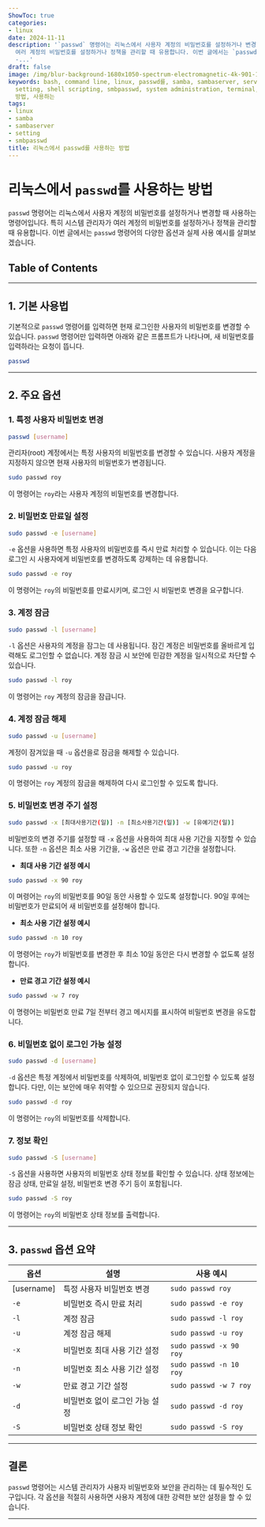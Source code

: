 ```yaml
---
ShowToc: true
categories:
- linux
date: 2024-11-11
description: '`passwd` 명령어는 리눅스에서 사용자 계정의 비밀번호를 설정하거나 변경할 때 사용하는 명령어입니다. 특히 시스템 관리자가
  여러 계정의 비밀번호를 설정하거나 정책을 관리할 때 유용합니다. 이번 글에서는 `passwd` 명령어의 다양한 옵션과 실제 사용 예시를 살펴보겠습니다.
  -...'
draft: false
image: /img/blur-background-1680x1050-spectrum-electromagnetic-4k-901-1.jpg
keywords: bash, command line, linux, passwd를, samba, sambaserver, server management,
  setting, shell scripting, smbpasswd, system administration, terminal, unix, 리눅스에서,
  방법, 사용하는
tags:
- linux
- samba
- sambaserver
- setting
- smbpasswd
title: 리눅스에서 passwd를 사용하는 방법
---
```


# 리눅스에서 `passwd`를 사용하는 방법
`passwd` 명령어는 리눅스에서 사용자 계정의 비밀번호를 설정하거나 변경할 때 사용하는 명령어입니다. 특히 시스템 관리자가 여러 계정의 비밀번호를 설정하거나 정책을 관리할 때 유용합니다. 이번 글에서는 `passwd` 명령어의 다양한 옵션과 실제 사용 예시를 살펴보겠습니다.

## Table of Contents
---
## 1. 기본 사용법
기본적으로 `passwd` 명령어를 입력하면 현재 로그인한 사용자의 비밀번호를 변경할 수 있습니다. `passwd` 명령어만 입력하면 아래와 같은 프롬프트가 나타나며, 새 비밀번호를 입력하라는 요청이 뜹니다.
```bash
passwd
```

---

## 2. 주요 옵션
### 1. 특정 사용자 비밀번호 변경
```bash
passwd [username]
```
관리자(root) 계정에서는 특정 사용자의 비밀번호를 변경할 수 있습니다. 사용자 계정을 지정하지 않으면 현재 사용자의 비밀번호가 변경됩니다.
```bash
sudo passwd roy
```
이 명령어는 `roy`라는 사용자 계정의 비밀번호를 변경합니다.
### 2. 비밀번호 만료일 설정
```bash
sudo passwd -e [username]
```
`-e` 옵션을 사용하면 특정 사용자의 비밀번호를 즉시 만료 처리할 수 있습니다. 이는 다음 로그인 시 사용자에게 비밀번호를 변경하도록 강제하는 데 유용합니다.
```bash
sudo passwd -e roy
```
이 명령어는 `roy`의 비밀번호를 만료시키며, 로그인 시 비밀번호 변경을 요구합니다.
### 3. 계정 잠금
```bash
sudo passwd -l [username]
```
`-l` 옵션은 사용자의 계정을 잠그는 데 사용됩니다. 잠긴 계정은 비밀번호를 올바르게 입력해도 로그인할 수 없습니다. 계정 잠금 시 보안에 민감한 계정을 일시적으로 차단할 수 있습니다.
```bash
sudo passwd -l roy
```
이 명령어는 `roy` 계정의 잠금을 잠급니다.
### 4. 계정 잠금 해제
```bash
sudo passwd -u [username]
```
계정이 잠겨있을 때 `-u` 옵션을로 잠금을 해제할 수 있습니다.
```bash
sudo passwd -u roy
```
이 명령어는 `roy` 계정의 잠금을 해제하여 다시 로그인할 수 있도록 합니다.
### 5. 비밀번호 변경 주기 설정
```bash
sudo passwd -x [최대사용기간(일)] -n [최소사용기간(일)] -w [유예기간(일)]
```
비밀번호의 변경 주기를 설정할 때 `-x` 옵션을 사용하여 최대 사용 기간을 지정할 수 있습니다. 또한 `-n` 옵션은 최소 사용 기간을, `-w` 옵션은 만료 경고 기간을 설정합니다.
- **최대 사용 기간 설정 예시**
```bash
sudo passwd -x 90 roy
```
이 며령어는 `roy`의 비밀번호를 90일 동안 사용할 수 있도록 설정합니다. 90일 후에는 비밀번호가 만료되어 새 비밀번호를 설정해야 합니다.
- **최소 사용 기간 설정 예시**
```bash
sudo passwd -n 10 roy
```
이 명령어는 `roy`가 비밀번호를 변경한 후 최소 10일 동안은 다시 변경할 수 없도록 설정합니다.
- **만료 경고 기간 설정 예시**
```bash
sudo passwd -w 7 roy
```
이 명령어는 비밀번호 만료 7일 전부터 경고 메시지를 표시하여 비밀번호 변경을 유도합니다.
### 6. 비밀번호 없이 로그인 가능 설정
```bash
sudo passwd -d [username]
```
`-d` 옵션은 특정 계정에서 비밀번호를 삭제하여, 비밀번호 없이 로그인할 수 있도록 설정합니다. 다만, 이는 보안에 매우 취약할 수 있으므로 권장되지 않습니다.
```bash
sudo passwd -d roy
```
이 명령어는 `roy`의 비밀번호를 삭제합니다.
### 7. 정보 확인
```bash
sudo passwd -S [username]
```
`-S` 옵션을 사용하면 사용자의 비밀번호 상태 정보를 확인할 수 있습니다. 상태 정보에는 잠금 상태, 만료일 설정, 비밀번호 변경 주기 등이 포함됩니다.
```bash
sudo passwd -S roy
```
이 명령어는 `roy`의 비밀번호 상태 정보를 출력합니다.

---

## 3. `passwd` 옵션 요약

|옵션|설명|사용 예시|
|---|-----|-----|
|[username]|특정 사용자 비밀번호 변경|`sudo passwd roy`|
|`-e`|비밀번호 즉시 만료 처리|`sudo passwd -e roy`|
|`-l`|계정 잠금|`sudo passwd -l roy`|
|`-u`|계정 잠금 해제|`sudo passwd -u roy`|
|`-x`|비밀번호 최대 사용 기간 설정|`sudo passwd -x 90 roy`|
|`-n`|비밀번호 최소 사용 기간 설정|`sudo passwd -n 10 roy`|
|`-w`|만료 경고 기간 설정|`sudo passwd -w 7 roy`|
|`-d`|비밀번호 없이 로그인 가능 설정|`sudo passwd -d roy`|
|`-S`|비밀번호 상태 정보 확인|`sudo passwd -S roy`|

---

## 결론

`passwd` 명령어는 시스템 관리자가 사용자 비밀번호와 보안을 관리하는 데 필수적인 도구입니다. 각 옵션을 적절히 사용하면 사용자 계정에 대한 강력한 보안 설정을 할 수 있습니다.

---
